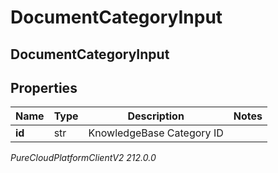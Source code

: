 # DocumentCategoryInput

## DocumentCategoryInput

## Properties

|Name | Type | Description | Notes|
|------------ | ------------- | ------------- | -------------|
| **id** | str | KnowledgeBase Category ID | |



_PureCloudPlatformClientV2 212.0.0_

